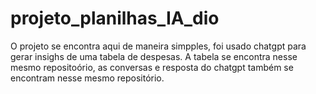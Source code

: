 # projeto_planilhas_IA_dio

O projeto se encontra aqui de maneira simpples, foi usado chatgpt para gerar insighs de uma tabela de despesas.
A tabela se encontra nesse mesmo repositoório, as conversas e resposta do chatgpt também se encontram nesse mesmo repositório.
